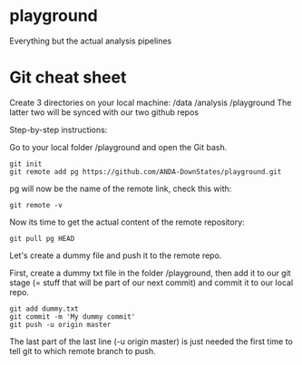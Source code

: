 # playground
Everything but the actual analysis pipelines


# Git cheat sheet
Create 3 directories on your local machine: /data /analysis /playground
The latter two will be synced with our two github repos

Step-by-step instructions:

Go to your local folder /playground and open the Git bash.
```
git init
git remote add pg https://github.com/ANDA-DownStates/playground.git
```

pg will now be the name of the remote link, check this with:
```
git remote -v
```

Now its time to get the actual content of the remote repository:
```
git pull pg HEAD
```

Let's create a dummy file and push it to the remote repo. 

First, create a dummy txt file in the folder /playground, then add it to our git stage (= stuff that will be part of our next commit) and commit it to our local repo.
```
git add dummy.txt
git commit -m 'My dummy commit'
git push -u origin master
```

The last part of the last line (-u origin master) is just needed the first time to tell git to which remote branch to push.
